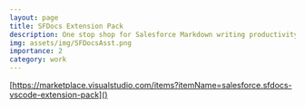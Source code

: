 ```yaml
---
layout: page
title: SFDocs Extension Pack
description: One stop shop for Salesforce Markdown writing productivity.
img: assets/img/SFDocsAsst.png
importance: 2
category: work
---
```


[https://marketplace.visualstudio.com/items?itemName=salesforce.sfdocs-vscode-extension-pack]()